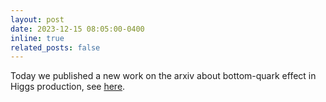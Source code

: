 ```yaml
---
layout: post
date: 2023-12-15 08:05:00-0400
inline: true
related_posts: false
---
```


Today we published a new work on the arxiv about bottom-quark effect in Higgs production, see <a href="https://arxiv.org/abs/2312.09896">here</a>.
